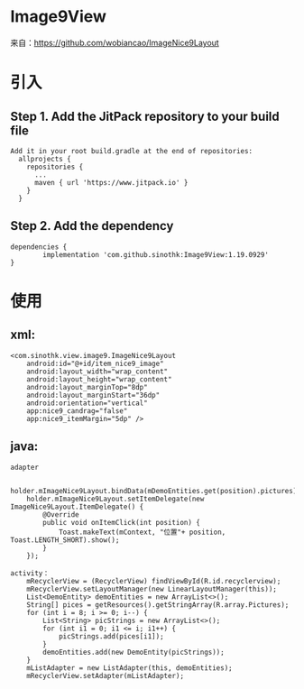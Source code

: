# Image9View
来自：https://github.com/wobiancao/ImageNice9Layout


# 引入
## Step 1. Add the JitPack repository to your build file

    Add it in your root build.gradle at the end of repositories:
      allprojects {
        repositories {
          ...
          maven { url 'https://www.jitpack.io' }
        }
      }

## Step 2. Add the dependency

    dependencies {
            implementation 'com.github.sinothk:Image9View:1.19.0929'
    }

# 使用
   ## xml: 
    <com.sinothk.view.image9.ImageNice9Layout
        android:id="@+id/item_nice9_image"
        android:layout_width="wrap_content"
        android:layout_height="wrap_content"
        android:layout_marginTop="8dp"
        android:layout_marginStart="36dp"
        android:orientation="vertical"
        app:nice9_candrag="false"
        app:nice9_itemMargin="5dp" />
        
  ## java: 
    adapter
  
        holder.mImageNice9Layout.bindData(mDemoEntities.get(position).pictures);
        holder.mImageNice9Layout.setItemDelegate(new ImageNice9Layout.ItemDelegate() {
            @Override
            public void onItemClick(int position) {
                Toast.makeText(mContext, "位置"+ position, Toast.LENGTH_SHORT).show();
            }
        });
        
    activity：
        mRecyclerView = (RecyclerView) findViewById(R.id.recyclerview);
        mRecyclerView.setLayoutManager(new LinearLayoutManager(this));
        List<DemoEntity> demoEntities = new ArrayList<>();
        String[] pices = getResources().getStringArray(R.array.Pictures);
        for (int i = 8; i >= 0; i--) {
            List<String> picStrings = new ArrayList<>();
            for (int i1 = 0; i1 <= i; i1++) {
                picStrings.add(pices[i1]);
            }
            demoEntities.add(new DemoEntity(picStrings));
        }
        mListAdapter = new ListAdapter(this, demoEntities);
        mRecyclerView.setAdapter(mListAdapter);
